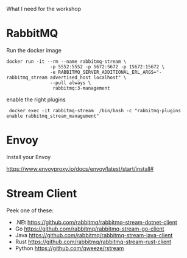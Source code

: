 What I need for the workshop



RabbitMQ
=====
Run the docker image

```
docker run -it --rm --name rabbitmq-stream \
                -p 5552:5552 -p 5672:5672 -p 15672:15672 \
                -e RABBITMQ_SERVER_ADDITIONAL_ERL_ARGS="-rabbitmq_stream advertised_host localhost" \
                --pull always \
                 rabbitmq:3-management
```

enable the right plugins

```
 docker exec -it rabbitmq-stream  /bin/bash -c "rabbitmq-plugins enable rabbitmq_stream_management"
```



Envoy
====
Install your Envoy

https://www.envoyproxy.io/docs/envoy/latest/start/install#



Stream Client
====
Peek one of these:

- .NEt https://github.com/rabbitmq/rabbitmq-stream-dotnet-client
- Go https://github.com/rabbitmq/rabbitmq-stream-go-client
- Java https://github.com/rabbitmq/rabbitmq-stream-java-client
- Rust https://github.com/rabbitmq/rabbitmq-stream-rust-client
- Python https://github.com/qweeze/rstream








